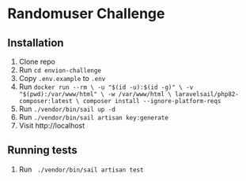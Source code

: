 # Randomuser Challenge

## Installation

1. Clone repo
2. Run `cd envion-challenge`
3. Copy `.env.example` to `.env`
4. Run `docker run --rm \
   -u "$(id -u):$(id -g)" \
   -v "$(pwd):/var/www/html" \
   -w /var/www/html \
   laravelsail/php82-composer:latest \
   composer install --ignore-platform-reqs`
5. Run `./vendor/bin/sail up -d`
6. Run `./vendor/bin/sail artisan key:generate`
7. Visit http://localhost

## Running tests

1. Run ` ./vendor/bin/sail artisan test`

